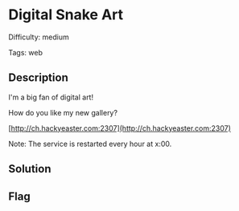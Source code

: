 Digital Snake Art
=============

Difficulty: medium

Tags: web

Description
-------------
I'm a big fan of digital art!

How do you like my new gallery?

[http://ch.hackyeaster.com:2307](http://ch.hackyeaster.com:2307)

Note: The service is restarted every hour at x:00.


Solution
-------------


Flag
-------------
